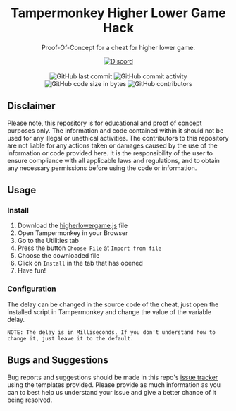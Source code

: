 <h1 align="center">Tampermonkey Higher Lower Game Hack</h1>

<p align="center">Proof-Of-Concept for a cheat for higher lower game.</p>

<div align="center">
    <a href="https://discord.gg/Wfc3U8Dgn7"><img src="https://img.shields.io/discord/610120595765723137?logo=discord" alt="Discord"/></a>
    <br><br>
    <img src="https://img.shields.io/github/last-commit/Lyzev/HigherLowerGameHack" alt="GitHub last commit"/>
    <img src="https://img.shields.io/github/commit-activity/w/Lyzev/HigherLowerGameHack" alt="GitHub commit activity"/>
    <br>
    <img src="https://img.shields.io/github/languages/code-size/Lyzev/HigherLowerGameHack" alt="GitHub code size in bytes"/>
    <img src="https://img.shields.io/github/contributors/Lyzev/HigherLowerGameHack" alt="GitHub contributors"/>
</div>

## Disclaimer
Please note, this repository is for educational and proof of concept purposes only. The information and code contained within it should not be used for any illegal or unethical activities. The contributors to this repository are not liable for any actions taken or damages caused by the use of the information or code provided here. It is the responsibility of the user to ensure compliance with all applicable laws and regulations, and to obtain any necessary permissions before using the code or information.

## Usage

### Install
1. Download the [higherlowergame.js](https://github.com/Lyzev/higherlowergame-hack/releases/tag/v1.1) file
2. Open Tampermonkey in your Browser
3. Go to the Utilities tab
4. Press the button `Choose File` at `Import from file`
5. Choose the downloaded file
6. Click on `Install` in the tab that has opened
7. Have fun!

### Configuration
The delay can be changed in the source code of the cheat, just open the installed script in Tampermonkey and change the value of the variable delay.

``NOTE: The delay is in Milliseconds. If you don't understand how to change it, just leave it to the default.``

## Bugs and Suggestions
Bug reports and suggestions should be made in this repo's [issue tracker](https://github.com/Lyzev/HigherLowerGameHack/issues) using the templates provided. Please provide as much information as you can to best help us understand your issue and give a better chance of it being resolved.
